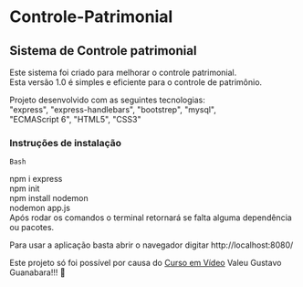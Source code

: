 # Controle-Patrimonial
## Sistema de Controle patrimonial
 
Este sistema foi criado para melhorar o controle patrimonial.  
Esta versão 1.0 é simples e eficiente para o controle de patrimônio.  

Projeto desenvolvido com as seguintes tecnologias:  
"express", "express-handlebars", "bootstrep", "mysql",   
"ECMAScript 6", "HTML5", "CSS3"  

### Instruções de instalação  
```Bash```

npm i express  
npm init  
npm install nodemon  
nodemon app.js  
Após rodar os comandos o terminal retornará se falta alguma dependência ou pacotes.

Para usar a aplicação basta abrir o navegador digitar http://localhost:8080/ 
 
Este projeto só foi possível por causa do [Curso em Vídeo](https://www.youtube.com/c/CursoemV%C3%ADdeo) Valeu Gustavo Guanabara!!! 🖖